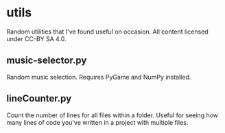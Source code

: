 # utils
Random utilities that I've found useful on occasion. All content licensed under CC-BY SA 4.0.

## music-selector.py
Random music selection. Requires PyGame and NumPy installed.

## lineCounter.py
Count the number of lines for all files within a folder. Useful for seeing how many lines of code you've written in a project with multiple files.
